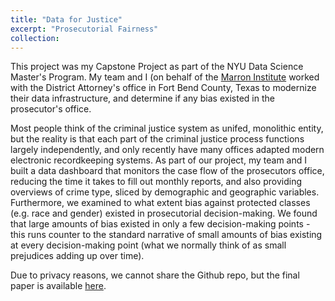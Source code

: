 ```yaml
---
title: "Data for Justice"
excerpt: "Prosecutorial Fairness"
collection: 
---
```

This project was my Capstone Project as part of the NYU Data Science Master's Program. My team and I (on behalf of the [Marron Institute](http://marroninstitute.nyu.edu/) worked with the District Attorney's office in Fort Bend County, Texas to modernize their data infrastructure, and determine if any bias existed in the prosecutor's office.

Most people think of the criminal justice system as unifed, monolithic entity, but the reality is that each part of the criminal justice process functions largely independently, and only recently have many offices adapted modern electronic recordkeeping systems. As part of our project, my team and I built a data dashboard that monitors the case flow of the prosecutors office, reducing the time it takes to fill out monthly reports, and also providing overviews of crime type, sliced by demographic and geographic variables. Furthermore, we examined to what extent bias against protected classes (e.g. race and gender) existed in prosecutorial decision-making. We found that large amounts of bias existed in only a few decision-making points - this runs counter to the standard narrative of small amounts of bias existing at every decision-making point (what we normally think of as small prejudices adding up over time). 

Due to privacy reasons, we cannot share the Github repo, but the final paper is available [here](http://alexwdong.github.io/files/d4j_capstone_paper.pdf).



